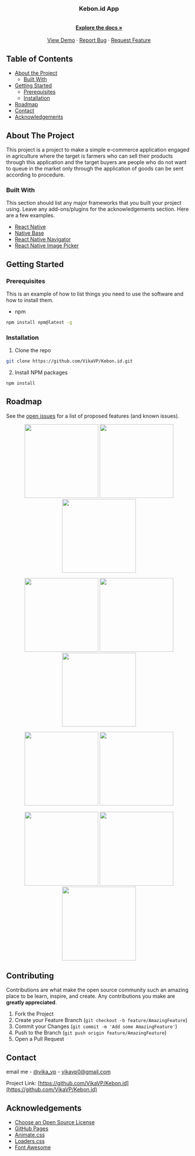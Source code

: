<!--
*** Thanks for checking out this README Template. If you have a suggestion that would
*** make this better, please fork the repo and create a pull request or simply open
*** an issue with the tag "enhancement".
*** Thanks again! Now go create something AMAZING! :D
-->


<br />
<p align="center">

  <h3 align="center">Kebon.id App</h3>

  <p align="center">
    <br />
    <a href="https://github.com/VikaVP/Kebon.id"><strong>Explore the docs »</strong></a>
    <br />
    <br />
    <a href="https://github.com/VikaVP/Kebon.id">View Demo</a>
    ·
    <a href="https://github.com/VikaVP/Kebon.id/issues">Report Bug</a>
    ·
    <a href="https://github.com/VikaVP/Kebon.id/issues">Request Feature</a>
  </p>
</p>



<!-- TABLE OF CONTENTS -->
## Table of Contents

* [About the Project](#about-the-project)
  * [Built With](#built-with)
* [Getting Started](#getting-started)
  * [Prerequisites](#prerequisites)
  * [Installation](#installation)
* [Roadmap](#roadmap)
* [Contact](#contact)
* [Acknowledgements](#acknowledgements)



<!-- ABOUT THE PROJECT -->
## About The Project


This project is a project to make a simple e-commerce application engaged in agriculture where the target is farmers who can sell their products through this application and the target buyers are people who do not want to queue in the market only through the application of goods can be sent according to procedure.

### Built With
This section should list any major frameworks that you built your project using. Leave any add-ons/plugins for the acknowledgements section. Here are a few examples.
* [React Native](https://facebook.github.io/react-native/docs/getting-started)
* [Native Base](https://nativebase.io/)
* [React Native Navigator](https://reactnavigation.org/)
* [React Native Image Picker](https://github.com/react-native-community/react-native-image-picker)



<!-- GETTING STARTED -->
## Getting Started

### Prerequisites

This is an example of how to list things you need to use the software and how to install them.
* npm
```sh
npm install npm@latest -g
```

### Installation

1. Clone the repo
```sh
git clone https://github.com/VikaVP/Kebon.id.git
```
2. Install NPM packages
```sh
npm install
```



<!-- ROADMAP -->
## Roadmap

See the [open issues](https://github.com/VikaVP/Kebon.id/issues) for a list of proposed features (and known issues).

<p align='center'>
  <span>
      <image width="200" src='./screenshoot/splash.png' />
      <image width="200" src='./screenshoot/signin.png' />
      <image width="200" src='./screenshoot/list.png' />
     
      
  </span>
</p>
<p align='center'>
  <span>
      <image width="200" src='./screenshoot/profile.png' />
        <image width="200" src='./screenshoot/profileseller.png' />
      <image width="200" src='./screenshoot/photo.png' />
  </span>
</p>
<p align='center'>
  <span>
      <image width="200" src='./screenshoot/addstore.png' />
<image width="200" src='./screenshoot/detail.png' />
      
  </span>
</p>
<p align='center'>
  <span>

<image width="200" src='./screenshoot/addproduct.png' />
<image width="200" src='./screenshoot/cart.png' />
<image width="200" src='./screenshoot/payment.png' />
      
  </span>
</p>

<!-- CONTRIBUTING -->
## Contributing

Contributions are what make the open source community such an amazing place to be learn, inspire, and create. Any contributions you make are **greatly appreciated**.

1. Fork the Project
2. Create your Feature Branch (`git checkout -b feature/AmazingFeature`)
3. Commit your Changes (`git commit -m 'Add some AmazingFeature'`)
4. Push to the Branch (`git push origin feature/AmazingFeature`)
5. Open a Pull Request




<!-- CONTACT -->
## Contact

email me - [@vika_vp](vikavp0@gmail.com) - vikavp0@gmail.com

Project Link: [https://github.com/VikaVP/Kebon.id](https://github.com/VikaVP/Kebon.id)



<!-- ACKNOWLEDGEMENTS -->
## Acknowledgements
* [Choose an Open Source License](https://choosealicense.com)
* [GitHub Pages](https://pages.github.com)
* [Animate.css](https://daneden.github.io/animate.css)
* [Loaders.css](https://connoratherton.com/loaders)
* [Font Awesome](https://fontawesome.com)






